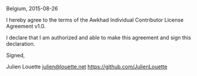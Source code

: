 Belgium, 2015-08-26

I hereby agree to the terms of the Awkhad Individual Contributor License
Agreement v1.0.

I declare that I am authorized and able to make this agreement and sign this
declaration.

Signed,

Julien Louette julien@louette.net https://github.com/JulienLouette
